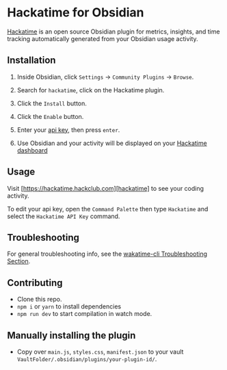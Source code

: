 # Hackatime for Obsidian

[Hackatime][hackatime] is an open source Obsidian plugin for metrics, insights, and time tracking automatically generated from your Obsidian usage activity.

## Installation

1. Inside Obsidian, click `Settings` → `Community Plugins` → `Browse`.

2. Search for `hackatime`, click on the Hackatime plugin.

3. Click the `Install` button.

4. Click the `Enable` button.

5. Enter your [api key][api key], then press `enter`.

6. Use Obsidian and your activity will be displayed on your [Hackatime dashboard][hackatime]

## Usage

Visit [https://hackatime.hackclub.com][hackatime] to see your coding activity.

To edit your api key, open the `Command Palette` then type `Hackatime` and select the `Hackatime API Key` command.

## Troubleshooting
For general troubleshooting info, see the [wakatime-cli Troubleshooting Section][wakatime-cli help].

## Contributing

- Clone this repo.
- `npm i` or `yarn` to install dependencies
- `npm run dev` to start compilation in watch mode.

## Manually installing the plugin

- Copy over `main.js`, `styles.css`, `manifest.json` to your vault `VaultFolder/.obsidian/plugins/your-plugin-id/`.


[hackatime]: https://hackatime.hackclub.com/
[api key]: https://hackatime.hackclub.com/my/settings
[wakatime-cli help]: https://github.com/wakatime/wakatime-cli/blob/develop/TROUBLESHOOTING.md

